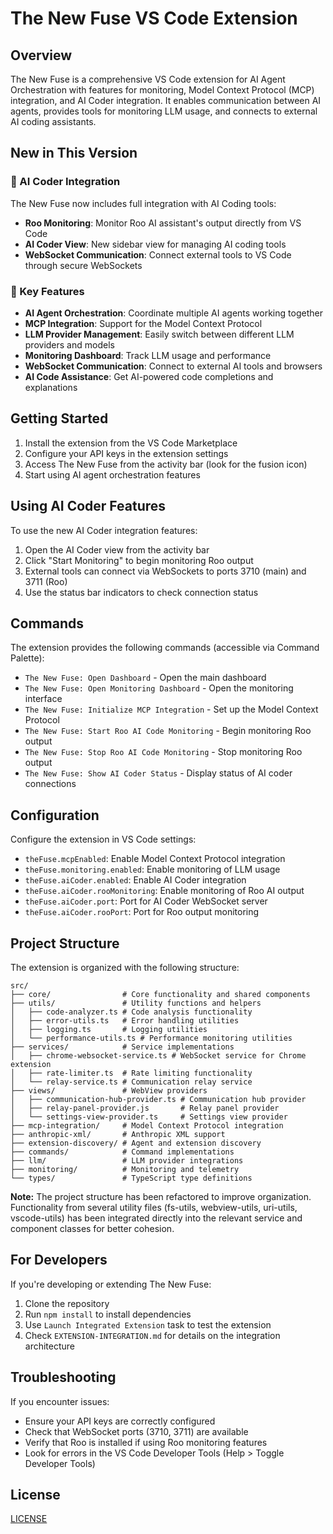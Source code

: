 # The New Fuse VS Code Extension

## Overview

The New Fuse is a comprehensive VS Code extension for AI Agent Orchestration with features for monitoring, Model Context Protocol (MCP) integration, and AI Coder integration. It enables communication between AI agents, provides tools for monitoring LLM usage, and connects to external AI coding assistants.

## New in This Version

### 🔄 AI Coder Integration

The New Fuse now includes full integration with AI Coding tools:

- **Roo Monitoring**: Monitor Roo AI assistant's output directly from VS Code
- **AI Coder View**: New sidebar view for managing AI coding tools
- **WebSocket Communication**: Connect external tools to VS Code through secure WebSockets

### 🚀 Key Features

- **AI Agent Orchestration**: Coordinate multiple AI agents working together
- **MCP Integration**: Support for the Model Context Protocol
- **LLM Provider Management**: Easily switch between different LLM providers and models
- **Monitoring Dashboard**: Track LLM usage and performance
- **WebSocket Communication**: Connect to external AI tools and browsers
- **AI Code Assistance**: Get AI-powered code completions and explanations

## Getting Started

1. Install the extension from the VS Code Marketplace
2. Configure your API keys in the extension settings
3. Access The New Fuse from the activity bar (look for the fusion icon)
4. Start using AI agent orchestration features

## Using AI Coder Features

To use the new AI Coder integration features:

1. Open the AI Coder view from the activity bar
2. Click "Start Monitoring" to begin monitoring Roo output
3. External tools can connect via WebSockets to ports 3710 (main) and 3711 (Roo)
4. Use the status bar indicators to check connection status

## Commands

The extension provides the following commands (accessible via Command Palette):

- `The New Fuse: Open Dashboard` - Open the main dashboard
- `The New Fuse: Open Monitoring Dashboard` - Open the monitoring interface
- `The New Fuse: Initialize MCP Integration` - Set up the Model Context Protocol
- `The New Fuse: Start Roo AI Code Monitoring` - Begin monitoring Roo output
- `The New Fuse: Stop Roo AI Code Monitoring` - Stop monitoring Roo output
- `The New Fuse: Show AI Coder Status` - Display status of AI coder connections

## Configuration

Configure the extension in VS Code settings:

- `theFuse.mcpEnabled`: Enable Model Context Protocol integration
- `theFuse.monitoring.enabled`: Enable monitoring of LLM usage
- `theFuse.aiCoder.enabled`: Enable AI Coder integration
- `theFuse.aiCoder.rooMonitoring`: Enable monitoring of Roo AI output
- `theFuse.aiCoder.port`: Port for AI Coder WebSocket server
- `theFuse.aiCoder.rooPort`: Port for Roo output monitoring

## Project Structure

The extension is organized with the following structure:

```plaintext
src/
├── core/                # Core functionality and shared components 
├── utils/               # Utility functions and helpers
│   ├── code-analyzer.ts # Code analysis functionality
│   ├── error-utils.ts   # Error handling utilities
│   ├── logging.ts       # Logging utilities
│   └── performance-utils.ts # Performance monitoring utilities
├── services/            # Service implementations
│   ├── chrome-websocket-service.ts # WebSocket service for Chrome extension
│   ├── rate-limiter.ts  # Rate limiting functionality 
│   └── relay-service.ts # Communication relay service
├── views/               # WebView providers
│   ├── communication-hub-provider.ts # Communication hub provider
│   ├── relay-panel-provider.js       # Relay panel provider
│   └── settings-view-provider.ts     # Settings view provider
├── mcp-integration/     # Model Context Protocol integration
├── anthropic-xml/       # Anthropic XML support
├── extension-discovery/ # Agent and extension discovery
├── commands/            # Command implementations
├── llm/                 # LLM provider integrations
├── monitoring/          # Monitoring and telemetry
└── types/               # TypeScript type definitions
```

**Note:** The project structure has been refactored to improve organization. Functionality from several utility files (fs-utils, webview-utils, uri-utils, vscode-utils) has been integrated directly into the relevant service and component classes for better cohesion.

## For Developers

If you're developing or extending The New Fuse:

1. Clone the repository
2. Run `npm install` to install dependencies
3. Use `Launch Integrated Extension` task to test the extension
4. Check `EXTENSION-INTEGRATION.md` for details on the integration architecture

## Troubleshooting

If you encounter issues:

- Ensure your API keys are correctly configured
- Check that WebSocket ports (3710, 3711) are available
- Verify that Roo is installed if using Roo monitoring features
- Look for errors in the VS Code Developer Tools (Help > Toggle Developer Tools)

## License

[LICENSE](./LICENSE)
